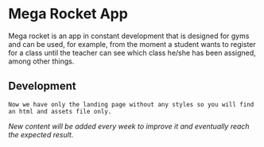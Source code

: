 # Mega Rocket App
Mega rocket is an app in constant development that is designed for gyms and can be used, for example, from the moment a student wants to register for a class until the teacher can see which class he/she has been assigned, among other things.

## Development
```Now we have only the landing page without any styles so you will find an html and assets file only.```


_New content will be added every week to improve it and eventually reach the expected result._